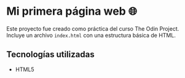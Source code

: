 # Mi primera página web 🌐

Este proyecto fue creado como práctica del curso The Odin Project.  
Incluye un archivo `index.html` con una estructura básica de HTML.

## Tecnologías utilizadas
- HTML5